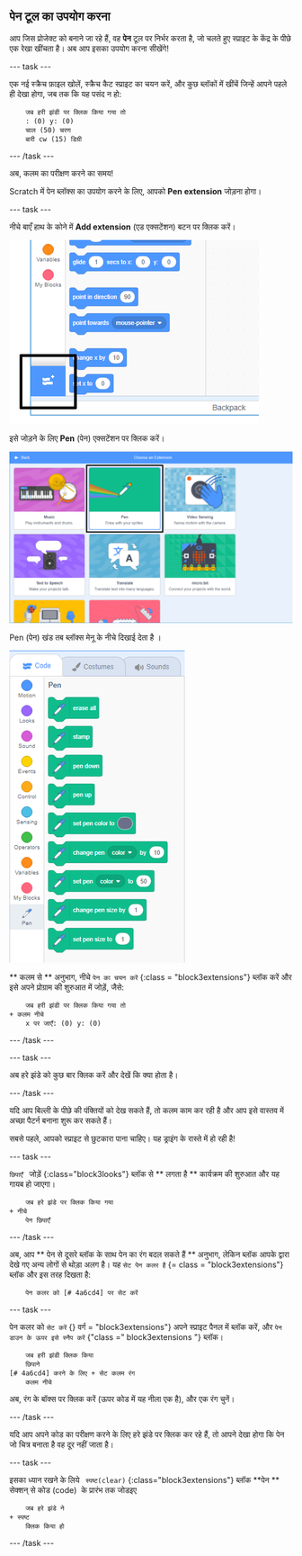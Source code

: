 ## पेन टूल का उपयोग करना

आप जिस प्रोजेक्ट को बनाने जा रहे हैं, वह **पेन** टूल पर निर्भर करता है, जो चलते हुए स्प्राइट के केंद्र के पीछे एक रेखा खींचता है। अब आप इसका उपयोग करना सीखेंगे!

\--- task \---

एक नई स्क्रैच फ़ाइल खोलें, स्क्रैच कैट स्प्राइट का चयन करें, और कुछ ब्लॉकों में खींचें जिन्हें आपने पहले ही देखा होगा, जब तक कि यह पसंद न हो:

```blocks3
    जब हरी झंडी पर क्लिक किया गया तो
    : (0) y: (0)
    चाल (50) चरण
    बारी cw (15) डिग्री
```

\--- /task \---

अब, कलम का परीक्षण करने का समय!

Scratch में पेन ब्लॉक्स का उपयोग करने के लिए, आपको **Pen extension** जोड़ना होगा।

\--- task \---

नीचे बाएँ हाथ के कोने में **Add extension** (एड एक्सटेंशन) बटन पर क्लिक करें।

![हाइलाइट किया हुआ एक्सटेंशन बटन जोड़ें](images/add-extension-annotated.png)

इसे जोड़ने के लिए **Pen** (पेन) एक्सटेंशन पर क्लिक करें।

![हाइलाइट किया हुआ पेन एक्सटेंशन](images/click-pen-annotated.png)

Pen (पेन) खंड तब ब्लॉक्स मेनू के नीचे दिखाई देता है ।

![पेन एक्सटेंशन ब्लॉक](images/pen-extension-blocks.png)

** कलम से ** अनुभाग, नीचे ` पेन का चयन करें ` {:class = "block3extensions"} ब्लॉक करें और इसे अपने प्रोग्राम की शुरुआत में जोड़ें, जैसे:

```blocks3
    जब हरी झंडी पर क्लिक किया गया तो
+ कलम नीचे
    x पर जाएँ: (0) y: (0)
```

\--- /task \---

\--- task \---

अब हरे झंडे को कुछ बार क्लिक करें और देखें कि क्या होता है।

\--- /task \---

यदि आप बिल्ली के पीछे की पंक्तियों को देख सकते हैं, तो कलम काम कर रही है और आप इसे वास्तव में अच्छा पैटर्न बनाना शुरू कर सकते हैं।

सबसे पहले, आपको स्प्राइट से छुटकारा पाना चाहिए। यह ड्राइंग के रास्ते में हो रही है!

\--- task \---

`छिपाएँ ` जोड़ें {:class="block3looks"} ब्लॉक से ** लगता है ** कार्यक्रम की शुरुआत और यह गायब हो जाएगा।

```blocks3
    जब हरे झंडे पर क्लिक किया गया
+ नीचे
    पेन छिपाएँ
```

\--- /task \---

अब, आप ** पेन से दूसरे ब्लॉक के साथ पेन का रंग बदल सकते हैं ** अनुभाग, लेकिन ब्लॉक आपके द्वारा देखे गए अन्य लोगों से थोड़ा अलग है। यह ` सेट पेन कलर है ` {= class = "block3extensions"} ब्लॉक और इस तरह दिखता है:

```blocks3
    पेन कलर को [# 4a6cd4] पर सेट करें
```

\--- task \---

पेन कलर को ` सेट करें ` {} वर्ग = "block3extensions"} अपने स्प्राइट पैनल में ब्लॉक करें, और ` पेन डाउन के ऊपर इसे स्नैप करें ` {"class =" block3extensions "} ब्लॉक।

```blocks3
    जब हरी झंडी क्लिक किया
    छिपाने
[# 4a6cd4] करने के लिए + सेट कलम रंग
    कलम नीचे
```

अब, रंग के बॉक्स पर क्लिक करें (ऊपर कोड में यह नीला एक है), और एक रंग चुनें।

\--- /task \---

यदि आप अपने कोड का परीक्षण करने के लिए हरे झंडे पर क्लिक कर रहे हैं, तो आपने देखा होगा कि पेन जो चित्र बनाता है वह दूर नहीं जाता है।

\--- task \---

इसका ध्यान रखने के लिये ` स्पष्ट(clear)` {:class="block3extensions"} ब्लॉक **पेन ** सेक्शन् से कोड (code) ​ के प्रारंभ तक जोडइए

```blocks3
    जब हरे झंडे ने
+ स्पष्ट
    क्लिक किया हो
```

\--- /task \---